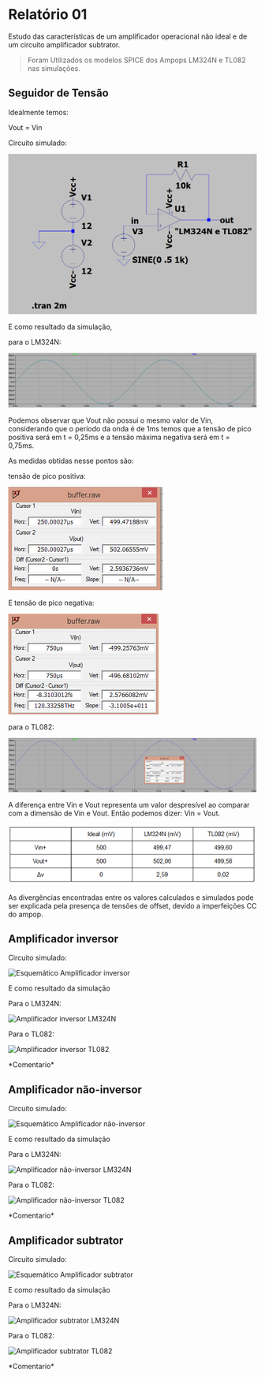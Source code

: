 # Relatório 01

 Estudo das características de um amplificador operacional não ideal e de um circuito amplificador subtrator. 

 >Foram Utilizados os modelos SPICE dos Ampops LM324N e TL082 nas simulações.

## Seguidor de Tensão

Idealmente temos:

Vout = Vin

Circuito simulado:

![Esquemático Buffer](https://github.com/rafakeu/Relatorio_ELN01/blob/master/img/Buffer_esquematico.png)

E como resultado da simulação,

para o LM324N:

![Buffer LM324N](https://github.com/rafakeu/Relatorio_ELN01/blob/master/img/Buffer_LM324.png)

Podemos observar que Vout não possui o mesmo valor de Vin, considerando que o período da onda é de 1ms temos que a tensão de pico positiva será em t = 0,25ms e a tensão máxima negativa será em t = 0,75ms.

As medidas obtidas nesse pontos são:

tensão de pico positiva:

![Medidas obtidas](https://github.com/rafakeu/Relatorio_ELN01/blob/master/img/LM324_Buffer_Vpos.png)

E tensão de pico negativa:

![Medidas obtidas](https://github.com/rafakeu/Relatorio_ELN01/blob/master/img/LM324_Buffer_Vneg.png)


para o TL082:

![Buffer TL082](https://github.com/rafakeu/Relatorio_ELN01/blob/master/img/Buffer_TL082.png)

A diferença entre Vin e Vout representa um valor despresível ao comparar com a dimensão de Vin e Vout. Então podemos dizer: Vin = Vout.    


![Buffer TL082](https://github.com/rafakeu/Relatorio_ELN01/blob/master/img/Buffer_comparacao.png)

As divergências encontradas entre os valores calculados e simulados pode ser explicada pela presença de tensões de offset, devido a imperfeições CC do ampop.  

## Amplificador inversor

Circuito simulado:

![Esquemático Amplificador inversor]()

E como resultado da simulação

Para o LM324N:

![Amplificador inversor LM324N]()

Para o TL082:

![Amplificador inversor TL082]()

\*Comentario\*

## Amplificador não-inversor


Circuito simulado:

![Esquemático Amplificador não-inversor]()

E como resultado da simulação

Para o LM324N:

![Amplificador não-inversor LM324N]()

Para o TL082:

![Amplificador não-inversor TL082]()

\*Comentario\*

## Amplificador subtrator


Circuito simulado:

![Esquemático Amplificador subtrator]()

E como resultado da simulação

Para o LM324N:

![Amplificador subtrator LM324N]()

Para o TL082:

![Amplificador subtrator TL082]()

\*Comentario\*

